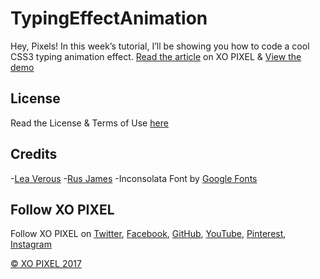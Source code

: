 # TypingEffectAnimation
Hey, Pixels! In this week’s tutorial, I’ll be showing you how to code a cool CSS3 typing animation effect.
[Read the article](http://xopixel.com/typing-effect-animation-css3/) on XO PIXEL
& [View the demo](http://xopixel.com/demo/Typing%20Effect%20Animation%20CSS3/)

## License
Read the License & Terms of Use [here](http://xopixel.com/terms-of-use/)

## Credits
-[Lea Verous](http://lea.verou.me/2011/09/pure-css3-typing-animation-with-steps)
-[Rus James](https://codepen.io/rusjames/pen/uAFhE)
-Inconsolata Font by [Google Fonts](https://fonts.google.com/)

## Follow XO PIXEL
Follow XO PIXEL on [Twitter](https://twitter.com/xopixell), [Facebook](https://www.facebook.com/xopixell), [GitHub](https://github.com/xopixel), [YouTube](https://www.youtube.com/user/xopixell), [Pinterest](https://www.pinterest.com/xopixel/), [Instagram](https://www.instagram.com/xopixell/)

[© XO PIXEL 2017](http://www.xopixel.com)
